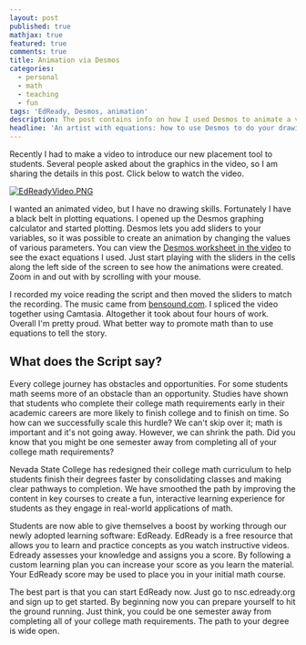 ```yaml
---
layout: post
published: true
mathjax: true
featured: true
comments: true
title: Animation via Desmos
categories:
  - personal
  - math
  - teaching
  - fun
tags: 'EdReady, Desmos, animation'
description: The post contains info on how I used Desmos to animate a video.
headline: 'An artist with equations: how to use Desmos to do your drawing for you.'
---
```

Recently I had to make a video to introduce our new placement tool to students. Several people asked about the graphics in the video, so I am sharing the details in this post. Click below to watch the video.

[![EdReadyVideo.PNG]({{site.baseurl}}/images/EdReadyVideo.PNG)](https://www.youtube.com/watch?v=G4vll_wvC88)

I wanted an animated video, but I have no drawing skills. Fortunately I have a black belt in plotting equations. I opened up the Desmos graphing calculator and started plotting. Desmos lets you add sliders to your variables, so it was possible to create an animation by changing the values of various parameters. You can view the [Desmos worksheet in the video](https://www.desmos.com/calculator/xoqcaqpfct) to see the exact equations I used. Just start playing with the sliders in the cells along the left side of the screen to see how the animations were created. Zoom in and out with by scrolling with your mouse.

I recorded my voice reading the script and then moved the sliders to match the recording. The music came from [bensound.com](http://www.bensound.com/). I spliced the video together using Camtasia. Altogether it took about four hours of work. Overall I'm pretty proud. What better way to promote math than to use equations to tell the story.

## What does the Script say?

Every college journey has obstacles and opportunities. For some students math seems more of an obstacle than an opportunity. Studies have shown that students who complete their college math requirements early in their academic careers are more likely to finish college and to finish on time. So how can we successfully scale this hurdle? We can't skip over it; math is important and it's not going away. However, we can shrink the path. Did you know that you might be one semester away from completing all of your college math requirements?

Nevada State College has redesigned their college math curriculum to help students finish their degrees faster by consolidating classes and making clear pathways to completion. We have smoothed the path by improving the content in key courses to create a fun, interactive learning experience for students as they engage in real-world applications of math.

Students are now able to give themselves a boost by working through our newly adopted learning software: EdReady. EdReady is a free resource that allows you to learn and practice concepts as you watch instructive videos. Edready assesses your knowledge and assigns you a score. By following a custom learning plan you can increase your score as you learn the material. Your EdReady score may be used to place you in your initial math course.

The best part is that you can start EdReady now. Just go to nsc.edready.org and sign up to get started. By beginning now you can prepare yourself to hit the ground running. Just think, you could be one semester away from completing all of your college math requirements. The path to your degree is wide open.






